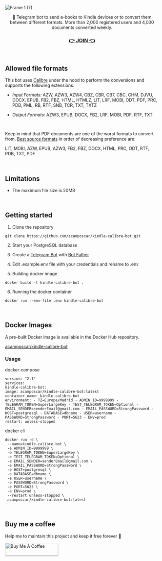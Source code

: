![Frame 1 (7)](https://user-images.githubusercontent.com/9263545/183492049-aa4a8da6-7c4a-476f-a213-c5e6e413ec06.png)

<p align='center'>🤖 Telegram bot to send e-books to Kindle devices or to convert them between different formats. More than 2,000 registered users and 4,000 documents converted weekly.</p>
<h3 align='center'><a href='https://t.me/KindleSendBot'>👉 JOIN 👈</a></h3>

<br>

## Allowed file formats

This bot uses [Calibre](https://calibre-ebook.com/) under the hood to perform the conversions and supports the following extensions:

- _Input Formats:_ AZW, AZW3, AZW4, CBZ, CBR, CB7, CBC, CHM, DJVU, DOCX, EPUB, FB2, FBZ, HTML, HTMLZ, LIT, LRF, MOBI, ODT, PDF, PRC, PDB, PML, RB, RTF, SNB, TCR, TXT, TXTZ

- _Output Formats:_ AZW3, EPUB, DOCX, FB2, LRF, MOBI, PDF, RTF, TXT

<br>

Keep in mind that PDF documents are one of the worst formats to convert from. [Best source formats](https://manual.calibre-ebook.com/faq.html#what-are-the-best-source-formats-to-convert) in order of decreasing preference are:

LIT, MOBI, AZW, EPUB, AZW3, FB2, FBZ, DOCX, HTML, PRC, ODT, RTF, PDB, TXT, PDF

<br>

## Limitations

- The maximum file size is 20MB

<br>

## Getting started

1. Clone the repository

```
git clone https://github.com/acamposcar/kindle-calibre-bot.git
```

2. Start your PostgreSQL database

3. Create a [Telegram Bot](https://core.telegram.org/bots) with [Bot Father](https://t.me/botfather)

4. Edit .example.env file with your credentials and rename to .env

5. Building docker image

```
docker build -t kindle-calibre-bot .
```

6. Running the docker container

```
docker run --env-file .env kindle-calibre-bot
```

<br>

## Docker Images

A pre-built Docker image is available in the Docker Hub repository.

[acamposcar/kindle-calibre-bot](https://hub.docker.com/repository/docker/acamposcar/kindle-calibre-bot)

### Usage

docker-compose

```
version: "2.1"
services:
kindle-calibre-bot:
image: acamposcar/kindle-calibre-bot:latest
container_name: kindle-calibre-bot
environment: - TZ=Europe/Madrid - ADMIN_ID=9999999 - TELEGRAM_TOKEN=SuperLargeKey - TEST_TELEGRAM_TOKEN=Optional - EMAIL_SENDER=senderEmail@gmail.com - EMAIL_PASSWORD=StrongPassword - HOST=postgresql - DATABASE=dbname - USER=username - PASSWORD=StrongPassword - PORT=5623 - ENV=prod
restart: unless-stopped
```

docker cli

```
docker run -d \
 --name=kindle-calibre-bot \
 -e ADMIN_ID=9999999 \
 -e TELEGRAM_TOKEN=SuperLargeKey \
 -e TEST_TELEGRAM_TOKEN=Optional \
 -e EMAIL_SENDER=senderEmail@gmail.com \
 -e EMAIL_PASSWORD=StrongPassword \
 -e HOST=postgresql \
 -e DATABASE=dbname \
 -e USER=username \
 -e PASSWORD=StrongPassword \
 -e PORT=5623 \
 -e ENV=prod \
 --restart unless-stopped \
 acamposcar/kindle-calibre-bot:latest
```

<br>

## Buy me a coffee

Help me to maintain this project and keep it free forever 🚀

<a href="https://www.buymeacoffee.com/acamposcar" target="_blank"><img src="https://www.buymeacoffee.com/assets/img/custom_images/orange_img.png" alt="Buy Me A Coffee" style="height: 41px !important;width: 174px !important;box-shadow: 0px 3px 2px 0px rgba(190, 190, 190, 0.5) !important;-webkit-box-shadow: 0px 3px 2px 0px rgba(190, 190, 190, 0.5) !important;" ></a>
